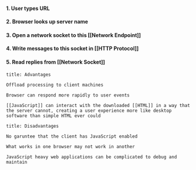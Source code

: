 #### 1. User types URL
#### 2. Browser looks up server name
#### 3. Open a network socket to this [[Network Endpoint]]
#### 4. Write messages to this socket in [[HTTP Protocol]]
#### 5. Read replies from [[Network Socket]]

```ad-success
title: Advantages

Offload processing to client machines

Browser can respond more rapidly to user events

[[JavaScript]] can interact with the downloaded [[HTML]] in a way that the server cannot, creating a user experience more like desktop software than simple HTML ever could
```

```ad-fail
title: Disadvantages

No garuntee that the client has JavaScript enabled

What works in one browser may not work in another

JavaScript heavy web applications can be complicated to debug and maintain
```

